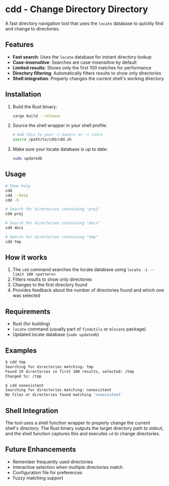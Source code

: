 # cdd - Change Directory Directory

A fast directory navigation tool that uses the `locate` database to quickly find and change to directories.

## Features

- **Fast search**: Uses the `locate` database for instant directory lookup
- **Case-insensitive**: Searches are case-insensitive by default
- **Limited results**: Shows only the first 100 matches for performance
- **Directory filtering**: Automatically filters results to show only directories
- **Shell integration**: Properly changes the current shell's working directory

## Installation

1. Build the Rust binary:
   ```bash
   cargo build --release
   ```

2. Source the shell wrapper in your shell profile:
   ```bash
   # Add this to your ~/.bashrc or ~/.zshrc
   source /path/to/cdd/cdd.sh
   ```

3. Make sure your locate database is up to date:
   ```bash
   sudo updatedb
   ```

## Usage

```bash
# Show help
cdd
cdd --help
cdd -h

# Search for directories containing "proj"
cdd proj

# Search for directories containing "docs"
cdd docs

# Search for directories containing "tmp"
cdd tmp
```

## How it works

1. The `cdd` command searches the locate database using `locate -i --limit 100 <pattern>`
2. Filters results to show only directories
3. Changes to the first directory found
4. Provides feedback about the number of directories found and which one was selected

## Requirements

- Rust (for building)
- `locate` command (usually part of `findutils` or `mlocate` package)
- Updated locate database (`sudo updatedb`)

## Examples

```bash
$ cdd tmp
Searching for directories matching: tmp
Found 19 directories in first 100 results, selected: /tmp
Changed to: /tmp

$ cdd nonexistent
Searching for directories matching: nonexistent
No files or directories found matching 'nonexistent'
```

## Shell Integration

The tool uses a shell function wrapper to properly change the current shell's directory. The Rust binary outputs the target directory path to stdout, and the shell function captures this and executes `cd` to change directories.

## Future Enhancements

- Remember frequently used directories
- Interactive selection when multiple directories match
- Configuration file for preferences
- Fuzzy matching support
